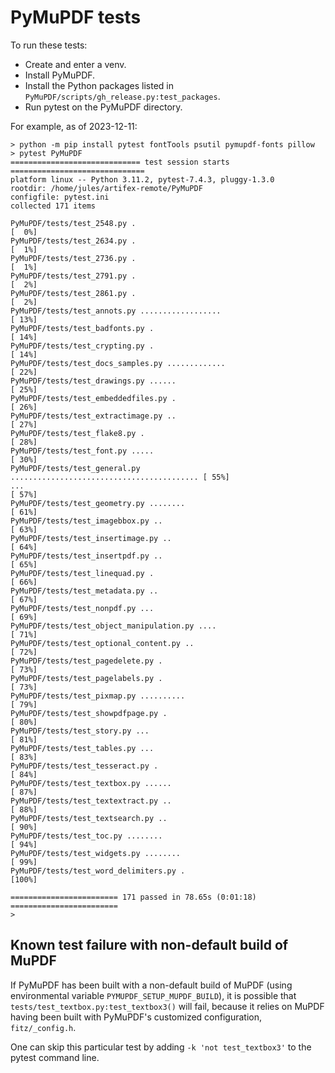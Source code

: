 # PyMuPDF tests

To run these tests:

* Create and enter a venv.
* Install PyMuPDF.
* Install the Python packages listed in
  `PyMuPDF/scripts/gh_release.py:test_packages`.
* Run pytest on the PyMuPDF directory.

For example, as of 2023-12-11:

```
> python -m pip install pytest fontTools psutil pymupdf-fonts pillow
> pytest PyMuPDF
============================= test session starts ==============================
platform linux -- Python 3.11.2, pytest-7.4.3, pluggy-1.3.0
rootdir: /home/jules/artifex-remote/PyMuPDF
configfile: pytest.ini
collected 171 items

PyMuPDF/tests/test_2548.py .                                             [  0%]
PyMuPDF/tests/test_2634.py .                                             [  1%]
PyMuPDF/tests/test_2736.py .                                             [  1%]
PyMuPDF/tests/test_2791.py .                                             [  2%]
PyMuPDF/tests/test_2861.py .                                             [  2%]
PyMuPDF/tests/test_annots.py ..................                          [ 13%]
PyMuPDF/tests/test_badfonts.py .                                         [ 14%]
PyMuPDF/tests/test_crypting.py .                                         [ 14%]
PyMuPDF/tests/test_docs_samples.py .............                         [ 22%]
PyMuPDF/tests/test_drawings.py ......                                    [ 25%]
PyMuPDF/tests/test_embeddedfiles.py .                                    [ 26%]
PyMuPDF/tests/test_extractimage.py ..                                    [ 27%]
PyMuPDF/tests/test_flake8.py .                                           [ 28%]
PyMuPDF/tests/test_font.py .....                                         [ 30%]
PyMuPDF/tests/test_general.py .......................................... [ 55%]
...                                                                      [ 57%]
PyMuPDF/tests/test_geometry.py ........                                  [ 61%]
PyMuPDF/tests/test_imagebbox.py ..                                       [ 63%]
PyMuPDF/tests/test_insertimage.py ..                                     [ 64%]
PyMuPDF/tests/test_insertpdf.py ..                                       [ 65%]
PyMuPDF/tests/test_linequad.py .                                         [ 66%]
PyMuPDF/tests/test_metadata.py ..                                        [ 67%]
PyMuPDF/tests/test_nonpdf.py ...                                         [ 69%]
PyMuPDF/tests/test_object_manipulation.py ....                           [ 71%]
PyMuPDF/tests/test_optional_content.py ..                                [ 72%]
PyMuPDF/tests/test_pagedelete.py .                                       [ 73%]
PyMuPDF/tests/test_pagelabels.py .                                       [ 73%]
PyMuPDF/tests/test_pixmap.py ..........                                  [ 79%]
PyMuPDF/tests/test_showpdfpage.py .                                      [ 80%]
PyMuPDF/tests/test_story.py ...                                          [ 81%]
PyMuPDF/tests/test_tables.py ...                                         [ 83%]
PyMuPDF/tests/test_tesseract.py .                                        [ 84%]
PyMuPDF/tests/test_textbox.py ......                                     [ 87%]
PyMuPDF/tests/test_textextract.py ..                                     [ 88%]
PyMuPDF/tests/test_textsearch.py ..                                      [ 90%]
PyMuPDF/tests/test_toc.py ........                                       [ 94%]
PyMuPDF/tests/test_widgets.py ........                                   [ 99%]
PyMuPDF/tests/test_word_delimiters.py .                                  [100%]

======================== 171 passed in 78.65s (0:01:18) ========================
> 
```

## Known test failure with non-default build of MuPDF

If PyMuPDF has been built with a non-default build of MuPDF (using
environmental variable ``PYMUPDF_SETUP_MUPDF_BUILD``), it is possible that
``tests/test_textbox.py:test_textbox3()`` will fail, because it relies on MuPDF
having been built with PyMuPDF's customized configuration, ``fitz/_config.h``.

One can skip this particular test by adding ``-k 'not test_textbox3'`` to the
pytest command line.

